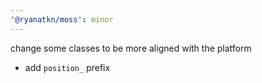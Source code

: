 ```yaml
---
'@ryanatkn/moss': minor
---
```


change some classes to be more aligned with the platform

- add `position_` prefix
